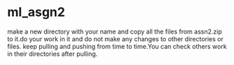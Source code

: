 # ml_asgn2

make a new directory with your name and copy all the files from assn2.zip to it.do your work in it and do not make any changes to other directories or files. keep pulling and pushing from time to time.You can check others work in their directories after pulling.
